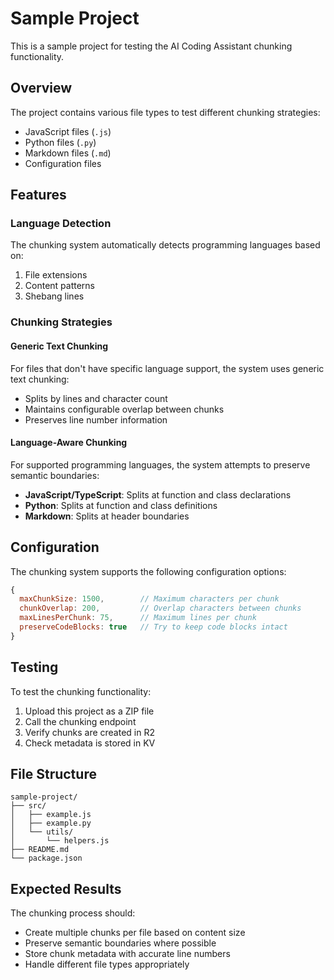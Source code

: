 # Sample Project

This is a sample project for testing the AI Coding Assistant chunking functionality.

## Overview

The project contains various file types to test different chunking strategies:

- JavaScript files (`.js`)
- Python files (`.py`)
- Markdown files (`.md`)
- Configuration files

## Features

### Language Detection

The chunking system automatically detects programming languages based on:

1. File extensions
2. Content patterns
3. Shebang lines

### Chunking Strategies

#### Generic Text Chunking

For files that don't have specific language support, the system uses generic text chunking:

- Splits by lines and character count
- Maintains configurable overlap between chunks
- Preserves line number information

#### Language-Aware Chunking

For supported programming languages, the system attempts to preserve semantic boundaries:

- **JavaScript/TypeScript**: Splits at function and class declarations
- **Python**: Splits at function and class definitions
- **Markdown**: Splits at header boundaries

## Configuration

The chunking system supports the following configuration options:

```javascript
{
  maxChunkSize: 1500,        // Maximum characters per chunk
  chunkOverlap: 200,         // Overlap characters between chunks
  maxLinesPerChunk: 75,      // Maximum lines per chunk
  preserveCodeBlocks: true   // Try to keep code blocks intact
}
```

## Testing

To test the chunking functionality:

1. Upload this project as a ZIP file
2. Call the chunking endpoint
3. Verify chunks are created in R2
4. Check metadata is stored in KV

## File Structure

```
sample-project/
├── src/
│   ├── example.js
│   ├── example.py
│   └── utils/
│       └── helpers.js
├── README.md
└── package.json
```

## Expected Results

The chunking process should:

- Create multiple chunks per file based on content size
- Preserve semantic boundaries where possible
- Store chunk metadata with accurate line numbers
- Handle different file types appropriately 